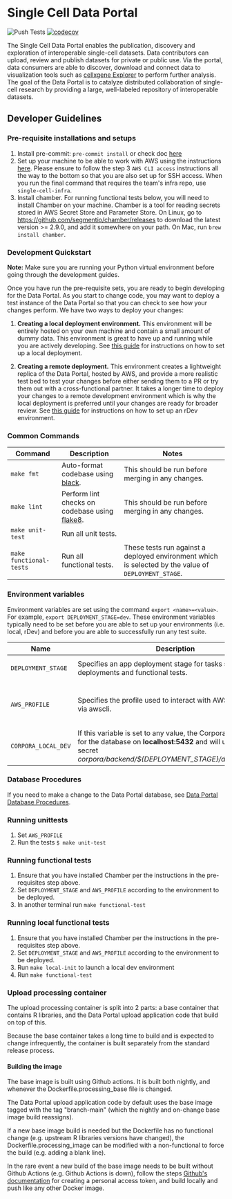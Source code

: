 # Single Cell Data Portal

![Push Tests](https://github.com/chanzuckerberg/single-cell-data-portal/workflows/Push%20Tests/badge.svg)
[![codecov](https://codecov.io/gh/chanzuckerberg/single-cell-data-portal/branch/main/graph/badge.svg?token=iIXh8Rw0CH)](https://codecov.io/gh/chanzuckerberg/single-cell-data-portal)

The Single Cell Data Portal enables the publication, discovery and exploration of interoperable single-cell datasets. Data contributors can upload, review and publish datasets for private or public use. Via the portal, data consumers are able to discover, download and connect data to visualization tools such as [cellxgene Explorer](https://github.com/chanzuckerberg/cellxgene-documentation/blob/main/README.md) to perform further analysis. The goal of the Data Portal is to catalyze distributed collaboration of single-cell research by providing a large, well-labeled repository of interoperable datasets.

## Developer Guidelines

### Pre-requisite installations and setups

1. Install pre-commit: `pre-commit install` or check doc [here](https://pre-commit.com/)
1. Set up your machine to be able to work with AWS using the instructions [here](https://czi.atlassian.net/wiki/spaces/DC/pages/332892073/Getting+started+with+AWS). Please ensure to follow the step 3 `AWS CLI access` instructions all the way to the bottom so that you are also set up for SSH access. When you run the final command that requires the team's infra repo, use `single-cell-infra`.
1. Install chamber. For running functional tests below, you will need to install Chamber on your machine. Chamber is a tool for reading secrets stored in AWS Secret Store and Parameter Store. On Linux, go to https://github.com/segmentio/chamber/releases to download the latest version >= 2.9.0, and add it somewhere on your path. On Mac, run `brew install chamber`.

### Development Quickstart

**Note:** Make sure you are running your Python virtual environment before going through the development guides.

Once you have run the pre-requisite sets, you are ready to begin developing for the Data Portal. As you start to change code, you may want to deploy a test instance of the Data Portal so that you can check to see how your changes perform. We have two ways to deploy your changes:

1. **Creating a local deployment environment.** This environment will be entirely hosted on your own machine and contain a small amount of dummy data. This environment is great to have up and running while you are actively developing. See [this guide](DEV_ENV.md) for instructions on how to set up a local deployment.

1. **Creating a remote deployment.** This environment creates a lightweight replica of the Data Portal, hosted by AWS, and provide a more realistic test bed to test your changes before either sending them to a PR or try them out with a cross-functional partner. It takes a longer time to deploy your changes to a remote development environment which is why the local deployment is preferred until your changes are ready for broader review. See [this guide](https://docs.google.com/document/d/1nynGcBS_TA55qlQo9WjINGkcMnE_xIBz7-inmop2bqo/edit#) for instructions on how to set up an rDev environment.

### Common Commands

| Command                 | Description                                                                          | Notes                                                                                                |
| ----------------------- | ------------------------------------------------------------------------------------ | ---------------------------------------------------------------------------------------------------- |
| `make fmt`              | Auto-format codebase using [black](https://pypi.org/project/black/).                 | This should be run before merging in any changes.                                                    |
| `make lint`             | Perform lint checks on codebase using [flake8](https://flake8.pycqa.org/en/latest/). | This should be run before merging in any changes.                                                    |
| `make unit-test`        | Run all unit tests.                                                                  |                                                                                                      |
| `make functional-tests` | Run all functional tests.                                                            | These tests run against a deployed environment which is selected by the value of `DEPLOYMENT_STAGE`. |

### Environment variables

Environment variables are set using the command `export <name>=<value>`. For example, `export DEPLOYMENT_STAGE=dev`. These environment variables typically need to be set before you are able to set up your environments (i.e. local, rDev) and before you are able to successfully run any test suite.

| Name                | Description                                                                                                                                                                               | Values                                |
| ------------------- | ----------------------------------------------------------------------------------------------------------------------------------------------------------------------------------------- | ------------------------------------- |
| `DEPLOYMENT_STAGE`  | Specifies an app deployment stage for tasks such as deployments and functional tests.                                                                                                     | `dev`, `staging`, `prod`              |
| `AWS_PROFILE`       | Specifies the profile used to interact with AWS resources via awscli.                                                                                                                     | `single-cell-dev`, `single-cell-prod` |
| `CORPORA_LOCAL_DEV` | If this variable is set to any value, the Corpora app will look for the database on **localhost:5432** and will use the aws secret _corpora/backend/\${DEPLOYMENT_STAGE}/database_local_. | Any                                   |

### Database Procedures

If you need to make a change to the Data Portal database, see [Data Portal Database Procedures](backend/database/README.md).

### Running unittests

1. Set `AWS_PROFILE`
1. Run the tests `$ make unit-test`

### Running functional tests

1. Ensure that you have installed Chamber per the instructions in the pre-requisites step above.
1. Set `DEPLOYMENT_STAGE` and `AWS_PROFILE` according to the environment to be deployed.
1. In another terminal run `make functional-test`

### Running local functional tests

1. Ensure that you have installed Chamber per the instructions in the pre-requisites step above.
1. Set `DEPLOYMENT_STAGE` and `AWS_PROFILE` according to the environment to be deployed.
1. Run `make local-init` to launch a local dev environment
1. Run `make functional-test`

### Upload processing container

The upload processing container is split into 2 parts: a base container that contains R libraries, and the Data Portal upload application code that build on top of this.

Because the base container takes a long time to build and is expected to change infrequently, the container is built separately from the standard release process.

#### Building the image

The base image is built using Github actions. It is built both nightly, and whenever the Dockerfile.processing_base file is changed.

The Data Portal upload application code by default uses the base image tagged with the tag "branch-main" (which the nightly and on-change base image build reassigns).

If a new base image build is needed but the Dockerfile has no functional change (e.g. upstream R libraries versions have changed), the Dockerfile.processing_image can be modified with a non-functional to force the build (e.g. adding a blank line).

In the rare event a new build of the base image needs to be built without Github Actions (e.g. Github Actions is down), follow the steps [Github's documentation](https://docs.github.com/en/packages/guides/pushing-and-pulling-docker-images) for creating a personal access token, and build locally and push like any other Docker image.
